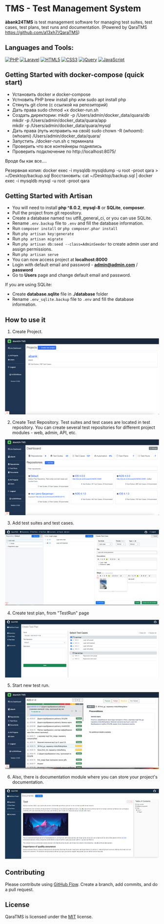 # TMS - Test Management System

**àbank24TMS** is test management software for managing test suites, test cases, test plans, test runs and documentation.
(Powered by QaraTMS https://github.com/a13xh7/QaraTMS)


## Languages and Tools:

<a href="https://php.net/" title="PHP"><img src="https://github.com/get-icon/geticon/raw/master/icons/php.svg" alt="PHP" width="60px" height="60px"></a>
<a href="https://laravel.com/" title="Laravel"><img src="https://github.com/get-icon/geticon/raw/master/icons/laravel.svg" alt="Laravel" width="60px" height="60px"></a>
<a href="https://www.w3.org/TR/html5/" title="HTML5"><img src="https://github.com/get-icon/geticon/raw/master/icons/html-5.svg" alt="HTML5" width="60px" height="60px"></a>
<a href="https://www.w3.org/TR/CSS/" title="CSS3"><img src="https://github.com/get-icon/geticon/raw/master/icons/css-3.svg" alt="CSS3" width="60px" height="60px"></a>
<a href="https://jquery.com/" title="jQuery"><img src="https://github.com/get-icon/geticon/raw/master/icons/jquery-icon.svg" alt="jQuery" width="60px" height="60px"></a>
<a href="https://developer.mozilla.org/en-US/docs/Web/JavaScript" title="JavaScript"><img src="https://github.com/get-icon/geticon/raw/master/icons/javascript.svg" alt="JavaScript" width="60px" height="60px"></a>

## Getting Started with docker-compose (quick start)

* Установить docker и docker-compose
* Устновить PHP brew install php или sudo apt install php
* Стянуть git clone (с ссылкой на репозиторий)
* Дать права sudo chmod +x docker-run.sh
* Создать директории:
mkdir -p /Users/admin/docker_data/quara/db    
mkdir -p /Users/admin/docker_data/quara/app    
mkdir -p /Users/admin/docker_data/quara/mysql
* Дать права (путь исправить на свой)
sudo chown -R $(whoami):$(whoami) /Users/admin/docker_data/quara/ 
* Запустить ./docker-run.sh с терминала
* Проверить что все контейнеры поднялись
* Проверить подключение по http://localhost:8075/


Вроде бы как все….


Резервная копия: docker exec -i mysqldb mysqldump -u root -proot qara > ~/Desktop/backup.sql
Восстановить: cat ~/Desktop/backup.sql | docker exec -i mysqldb mysql -u root -proot qara


## Getting Started with Artisan

- You will need to install **php ^8.0.2**, **mysql-8** or **SQLite**, **composer**.
- Pull the project from git repository.
- Create a database named `tms` utf8_general_ci, or you can use SQLite.
- Rename `.env.backup` file to `.env` and fill the database information.
- Run `composer install` or ```php composer.phar install```
- Run `php artisan key:generate`
- Run `php artisan migrate`
- Run `php artisan db:seed --class=AdminSeeder` to create admin user and assign permissions.
- Run `php artisan serve`
- You can now access project at **localhost:8000** 
- Login with default email and password - **admin@admin.com** / **password**
- Go to **Users** page and change default email and password. 

If you are using SQLite:

* Create **database.sqlite** file in **./database** folder
* Rename `.env_sqlite.backup` file to `.env` and fill the database information.


## How to use it
1. Create Project.

![logo](public/img/5.png)

2. Create Test Repository. Test suites and test cases are located in test repository. 
   You can create several test repositories for different project modules - web, admin, API, etc.
   
![logo](public/img/1.png)
   
3. Add test suites and test cases. 

![logo](public/img/2.png)

4. Create test plan, from "TestRun" page 

![logo](public/img/3.png)

5. Start new test run.

![logo](public/img/4.png)

6. Also, there is documentation module where you can store your project's documentation. 

![logo](public/img/6.png)

## Contributing

Please contribute using [GitHub Flow](https://guides.github.com/introduction/flow). Create a branch, add commits, and do a pull request.


## License

QaraTMS is licensed under the [MIT](https://choosealicense.com/licenses/mit/) license.
